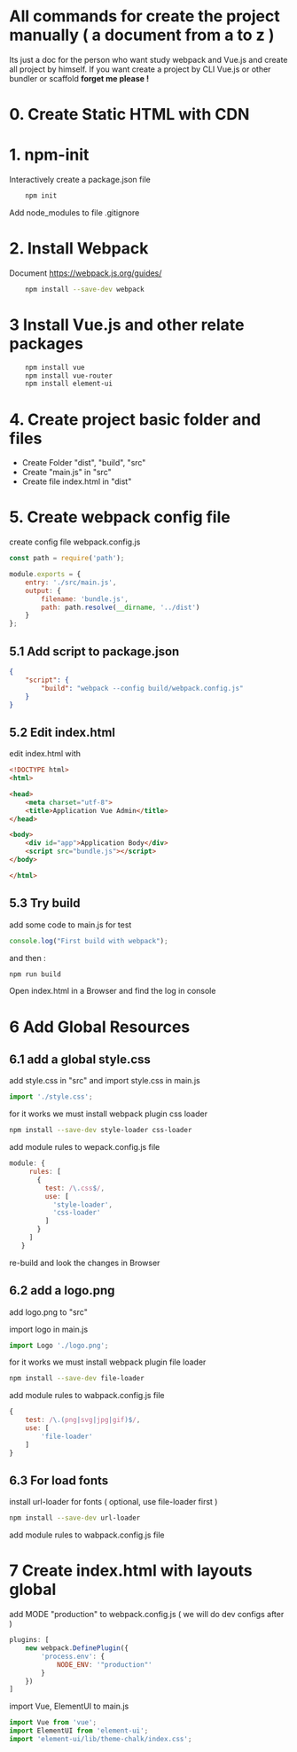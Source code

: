 
# All commands for create the project manually ( a document from a to z )
Its just a doc for the person who want study webpack and Vue.js and create all project by himself.
If you want create a project by CLI Vue.js or other bundler or scaffold **forget me please !**

# 0. Create Static HTML with CDN


# 1. npm-init
Interactively create a package.json file
```sh
    npm init
```
Add node_modules to file .gitignore

# 2. Install Webpack
Document https://webpack.js.org/guides/
```sh
    npm install --save-dev webpack
```

# 3 Install Vue.js and other relate packages
```sh
    npm install vue 
    npm install vue-router
    npm install element-ui
```

# 4. Create project basic folder and files 
* Create Folder "dist", "build", "src"
* Create "main.js" in "src"
* Create file index.html in "dist"

# 5. Create webpack config file 
create config file webpack.config.js

```js
const path = require('path');

module.exports = {
    entry: './src/main.js',
    output: {
        filename: 'bundle.js',
        path: path.resolve(__dirname, '../dist')
    }
};
```

## 5.1 Add script to package.json
```json
{
    "script": {
        "build": "webpack --config build/webpack.config.js"
    }
}
```

## 5.2 Edit index.html
edit index.html with 
```html
<!DOCTYPE html>
<html>

<head>
    <meta charset="utf-8">
    <title>Application Vue Admin</title>
</head>

<body>
    <div id="app">Application Body</div>
    <script src="bundle.js"></script>
</body>

</html>
```

## 5.3 Try build 
add some code to main.js for test
```js
console.log("First build with webpack");
```
and then :
```sh
npm run build
```
Open index.html in a Browser and find the log in console

# 6 Add Global Resources

## 6.1 add a global style.css
add style.css in "src" and import style.css in main.js
```js
import './style.css';
```
for it works we must install webpack plugin css loader
```sh
npm install --save-dev style-loader css-loader
```
add module rules to wepack.config.js file
```js
module: {
     rules: [
       {
         test: /\.css$/,
         use: [
           'style-loader',
           'css-loader'
         ]
       }
     ]
   }
```
re-build and look the changes in Browser

## 6.2 add a logo.png

add logo.png to "src"

import logo in main.js
```js
import Logo './logo.png';
```

for it works we must install webpack plugin file loader
```sh
npm install --save-dev file-loader
```
add module rules to wabpack.config.js file
```js
{
    test: /\.(png|svg|jpg|gif)$/,
    use: [
        'file-loader'
    ]
}
```

## 6.3 For load fonts

install url-loader for fonts ( optional, use file-loader first )
```sh
npm install --save-dev url-loader
```
add module rules to wabpack.config.js file


# 7 Create index.html with layouts global

add MODE "production" to webpack.config.js ( we will do dev configs after )

```js
plugins: [
    new webpack.DefinePlugin({
        'process.env': {
            NODE_ENV: '"production"'
        }
    })
]
```

import Vue, ElementUI to main.js

```js
import Vue from 'vue';
import ElementUI from 'element-ui';
import 'element-ui/lib/theme-chalk/index.css';
```
